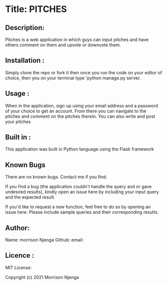 # Title: PITCHES

## Description:
Pitches is a web application in which guys can input pitches and have others comment on them and upvote or downvote them. 

## Installation :
Simply clone the repo or fork it then once you run the code on your editor of choice, then you  on your terminal type 'python manage.py server.

## Usage :
When in the application, sign up using your email address and a password of your choice to get an account. From there you can navigate to the pitches and comment on the pitches therein. You can also write and post your pitches

## Built in :
This application was built in Python language using the Flask framework

## Known Bugs
There are no known bugs. Contact me if you find.

If you find a bug (the application couldn't handle the query and or gave undesired results), kindly open an issue here by including your input query and the expected result.

If you'd like to request a new function, feel free to do so by opening an issue here. Please include sample queries and their corresponding results.

## Author:
Name: morrison Njenga
Github:
email:

## Licence :
MIT License: 

Copyright (c) 2021 Morrison Njenga
